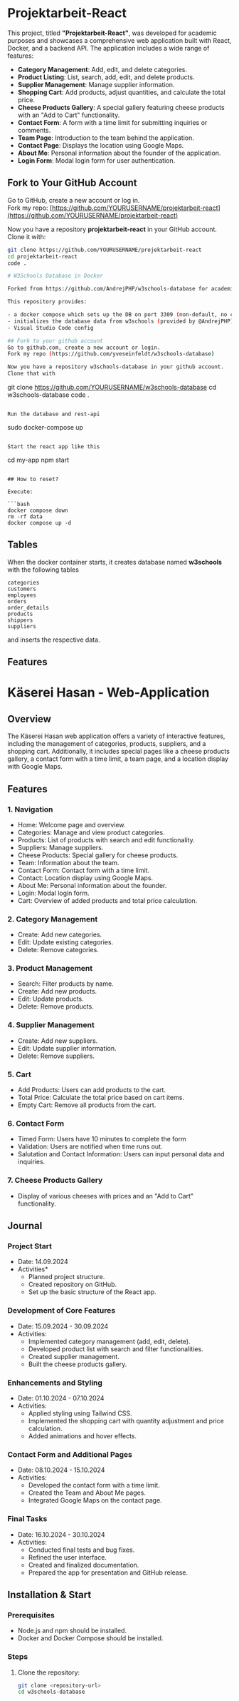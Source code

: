 # Projektarbeit-React

This project, titled **"Projektarbeit-React"**, was developed for academic purposes and showcases a comprehensive web application built with React, Docker, and a backend API. The application includes a wide range of features:

- **Category Management**: Add, edit, and delete categories.
- **Product Listing**: List, search, add, edit, and delete products.
- **Supplier Management**: Manage supplier information.
- **Shopping Cart**: Add products, adjust quantities, and calculate the total price.
- **Cheese Products Gallery**: A special gallery featuring cheese products with an "Add to Cart" functionality.
- **Contact Form**: A form with a time limit for submitting inquiries or comments.
- **Team Page**: Introduction to the team behind the application.
- **Contact Page**: Displays the location using Google Maps.
- **About Me**: Personal information about the founder of the application.
- **Login Form**: Modal login form for user authentication.

## Fork to Your GitHub Account

Go to GitHub, create a new account or log in.  
Fork my repo: [https://github.com/YOURUSERNAME/projektarbeit-react](https://github.com/YOURUSERNAME/projektarbeit-react)

Now you have a repository **projektarbeit-react** in your GitHub account. Clone it with:

```bash
git clone https://github.com/YOURUSERNAME/projektarbeit-react
cd projektarbeit-react
code .

# W3Schools Database in Docker

Forked from https://github.com/AndrejPHP/w3schools-database for academic purposes.

This repository provides:

- a docker compose which sets up the DB on port 3309 (non-default, no clashes)
- initializes the database data from w3schools (provided by @AndrejPHP) 
- Visual Studio Code config

## Fork to your github account
Go to github.com, create a new account or login.
Fork my repo (https://github.com/yveseinfeldt/w3schools-database)

Now you have a repository w3schools-database in your github account.
Clone that with
```
git clone https://github.com/YOURUSERNAME/w3schools-database
cd w3schools-database
code .
```

Run the database and rest-api
```
sudo docker-compose up
```

Start the react app like this
```
cd my-app
npm start
```

## How to reset?

Execute:

```bash
docker compose down
rm -rf data
docker compose up -d
```

## Tables

When the docker container starts, it creates database named __w3schools__ with the following tables

    categories
    customers
    employees
    orders
    order_details
    products
    shippers
    suppliers
    
and inserts the respective data. 

## Features
# Käserei Hasan - Web-Application

## Overview
The Käserei Hasan web application offers a variety of interactive features, including the management of categories, products, suppliers, and a shopping cart. Additionally, it includes special pages like a cheese products gallery, a contact form with a time limit, a team page, and a location display with Google Maps.

## Features

### 1. Navigation
- Home: Welcome page and overview.
- Categories: Manage and view product categories.
- Products: List of products with search and edit functionality.
- Suppliers: Manage suppliers.
- Cheese Products: Special gallery for cheese products.
- Team: Information about the team.
- Contact Form: Contact form with a time limit.
- Contact: Location display using Google Maps.
- About Me: Personal information about the founder.
- Login: Modal login form.
- Cart: Overview of added products and total price calculation.

### 2. Category Management
- Create: Add new categories.
- Edit: Update existing categories.
- Delete: Remove categories.

### 3. Product Management
- Search: Filter products by name.
- Create: Add new products.
- Edit: Update products.
- Delete: Remove products.

### 4. Supplier Management
- Create: Add new suppliers.
- Edit: Update supplier information.
- Delete: Remove suppliers.

### 5. Cart
- Add Products: Users can add products to the cart.
- Total Price: Calculate the total price based on cart items.
- Empty Cart: Remove all products from the cart.

### 6. Contact Form
- Timed Form: Users have 10 minutes to complete the form
- Validation: Users are notified when time runs out.
- Salutation and Contact Information: Users can input personal data and inquiries.

### 7. Cheese Products Gallery
- Display of various cheeses with prices and an "Add to Cart" functionality.

## Journal

### Project Start
- Date: 14.09.2024
- Activities*
  - Planned project structure.
  - Created repository on GitHub.
  - Set up the basic structure of the React app.

### Development of Core Features
- Date: 15.09.2024 - 30.09.2024
- Activities:
  - Implemented category management (add, edit, delete).
  - Developed product list with search and filter functionalities.
  - Created supplier management.
  - Built the cheese products gallery.

### Enhancements and Styling
- Date: 01.10.2024 - 07.10.2024
- Activities:
  - Applied styling using Tailwind CSS.
  - Implemented the shopping cart with quantity adjustment and price calculation.
  - Added animations and hover effects.

### Contact Form and Additional Pages
- Date: 08.10.2024 - 15.10.2024
- Activities:
  - Developed the contact form with a time limit.
  - Created the Team and About Me pages.
  - Integrated Google Maps on the contact page.

### Final Tasks
- Date: 16.10.2024 - 30.10.2024
- Activities:
  - Conducted final tests and bug fixes.
  - Refined the user interface.
  - Created and finalized documentation.
  - Prepared the app for presentation and GitHub release.

## Installation & Start

### Prerequisites
- Node.js and npm should be installed.
- Docker and Docker Compose should be installed.

### Steps
1. Clone the repository:
   ```bash
   git clone <repository-url>
   cd w3schools-database
